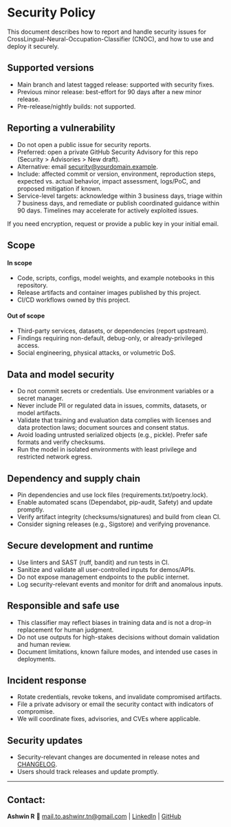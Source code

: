 # Security Policy

This document describes how to report and handle security issues for CrossLingual-Neural-Occupation-Classifier (CNOC), and how to use and deploy it securely.

## Supported versions
- Main branch and latest tagged release: supported with security fixes.
- Previous minor release: best-effort for 90 days after a new minor release.
- Pre-release/nightly builds: not supported.

## Reporting a vulnerability
- Do not open a public issue for security reports.
- Preferred: open a private GitHub Security Advisory for this repo (Security > Advisories > New draft).
- Alternative: email security@yourdomain.example.
- Include: affected commit or version, environment, reproduction steps, expected vs. actual behavior, impact assessment, logs/PoC, and proposed mitigation if known.
- Service-level targets: acknowledge within 3 business days, triage within 7 business days, and remediate or publish coordinated guidance within 90 days. Timelines may accelerate for actively exploited issues.

If you need encryption, request or provide a public key in your initial email.

## Scope
#### In scope
- Code, scripts, configs, model weights, and example notebooks in this repository.
- Release artifacts and container images published by this project.
- CI/CD workflows owned by this project.

#### Out of scope
- Third-party services, datasets, or dependencies (report upstream).
- Findings requiring non-default, debug-only, or already-privileged access.
- Social engineering, physical attacks, or volumetric DoS.

## Data and model security
- Do not commit secrets or credentials. Use environment variables or a secret manager.
- Never include PII or regulated data in issues, commits, datasets, or model artifacts.
- Validate that training and evaluation data complies with licenses and data protection laws; document sources and consent status.
- Avoid loading untrusted serialized objects (e.g., pickle). Prefer safe formats and verify checksums.
- Run the model in isolated environments with least privilege and restricted network egress.

## Dependency and supply chain
- Pin dependencies and use lock files (requirements.txt/poetry.lock).
- Enable automated scans (Dependabot, pip-audit, Safety) and update promptly.
- Verify artifact integrity (checksums/signatures) and build from clean CI.
- Consider signing releases (e.g., Sigstore) and verifying provenance.

## Secure development and runtime
- Use linters and SAST (ruff, bandit) and run tests in CI.
- Sanitize and validate all user-controlled inputs for demos/APIs.
- Do not expose management endpoints to the public internet.
- Log security-relevant events and monitor for drift and anomalous inputs.

## Responsible and safe use
- This classifier may reflect biases in training data and is not a drop-in replacement for human judgment.
- Do not use outputs for high-stakes decisions without domain validation and human review.
- Document limitations, known failure modes, and intended use cases in deployments.

## Incident response
- Rotate credentials, revoke tokens, and invalidate compromised artifacts.
- File a private advisory or email the security contact with indicators of compromise.
- We will coordinate fixes, advisories, and CVEs where applicable.

## Security updates
- Security-relevant changes are documented in release notes and [CHANGELOG](/CHANGELOG.md).
- Users should track releases and update promptly.

---

## Contact:
**Ashwin R**
📩 [mail.to.ashwinr.tn@gmail.com](mailto:mail.to.ashwinr.tn@gmail.com) | [LinkedIn](https://www.linkedin.com/in/ashwin-r11/) | [GitHub](https://github.com/Ashwin-r11)

